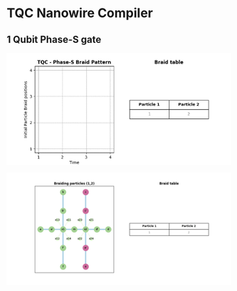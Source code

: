 # TQC Nanowire Compiler

## 1 Qubit Phase-S gate

![braid-animation](phase-s-braid-table.gif)

![nanowire-animation](phase-s-nanowire-table.gif)
